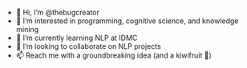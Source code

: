 - 👋 Hi, I’m @thebugcreator
- 👀 I’m interested in programming, cognitive science, and knowledge mining
- 🌱 I’m currently learning NLP at IDMC
- 💞️ I’m looking to collaborate on NLP projects
- 📫 Reach me with a groundbreaking idea (and a kiwifruit 🥲)

<!---
thebugcreator/thebugcreator is a ✨ special ✨ repository because its `README.md` (this file) appears on your GitHub profile.
You can click the Preview link to take a look at your changes.
--->
